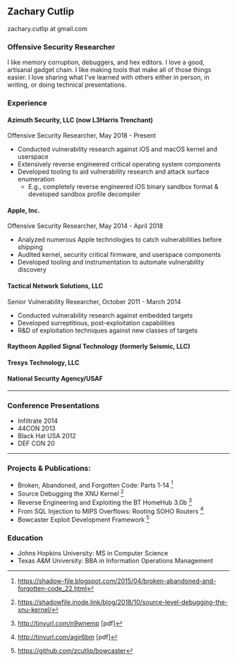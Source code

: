 ## Zachary Cutlip
zachary.cutlip at gmail.com

### Offensive Security Researcher

I like memory corruption, debuggers, and hex editors. I love a good, artisanal gadget chain. I like making tools that make all of those things easier. I love sharing what I've learned with others either in person, in writing, or doing technical presentations.

### Experience

#### **Azimuth Security, LLC** (now L3Harris Trenchant)

Offensive Security Researcher, May 2018 - Present

- Conducted vulnerability research against iOS and macOS kernel and userspace
- Extensively reverse engineered critical operating system components
- Developed tooling to aid vulnerability research and attack surface enumeration
  - E.g., completely reverse engineered iOS binary sandbox format & developed sandbox profile decompiler

#### **Apple, Inc.**

Offensive Security Researcher, May 2014 - April 2018

- Analyzed numerous Apple technologies to catch vulnerabilities before shipping
- Audited kernel, security critical firmware, and userspace components
- Developed tooling and instrumentation to automate vulnerability discovery

#### **Tactical Network Solutions, LLC**

Senior Vulnerability Researcher, October 2011 - March 2014

- Conducted vulnerability research against embedded targets
- Developed surreptitious, post-exploitation capabilities
- R&D of exploitation techniques against new classes of targets


#### **Raytheon Applied Signal Technology (formerly Seismic, LLC)**

#### **Tresys Technology, LLC**

#### **National Security Agency/USAF**

-----

  ### Conference Presentations

  * Infiltrate 2014
  * 44CON 2013
  * Black Hat USA 2012
  * DEF CON 20



-----


  ### Projects & Publications:

  * Broken, Abandoned, and Forgotten Code: Parts 1-14 [^1]
  * Source Debugging the XNU Kernel [^2]
  * Reverse Engineering and Exploiting the BT HomeHub 3.0b [^3]
  * From SQL Injection to MIPS Overflows: Rooting SOHO Routers [^4]
  * Bowcaster Exploit Development Framework [^5]

  ### Education

  * Johns Hopkins University: MS in Computer Science
  * Texas A&M University: BBA in Information Operations Management

[^1]: https://shadow-file.blogspot.com/2015/04/broken-abandoned-and-forgotten-code_22.html
[^2]: https://shadowfile.inode.link/blog/2018/10/source-level-debugging-the-xnu-kernel/
[^3]: <http://tinyurl.com/n9wnemp> [pdf]
[^4]: <http://tinyurl.com/agjr6bm> [pdf]
[^5]: https://github.com/zcutlip/bowcaster

